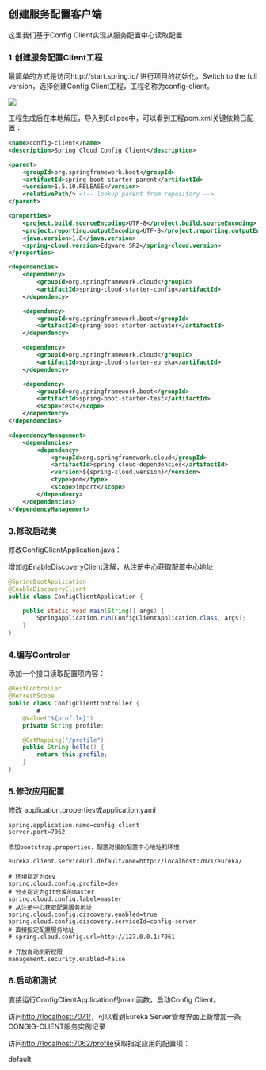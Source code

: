 ## 创建服务配置客户端

这里我们基于Config Client实现从服务配置中心读取配置

### 1.创建服务配置Client工程

最简单的方式是访问http://start.spring.io/ 进行项目的初始化，Switch to the full version，选择创建Config Client工程，工程名称为config-client。

![](https://github.com/cse-sample/springcloud-2-cse/blob/master/springcloud-sample/images/Initializr_config_client.png)

工程生成后在本地解压，导入到Eclipse中，可以看到工程pom.xml关键依赖已配置：

```xml
<name>config-client</name>
<description>Spring Cloud Config Client</description>

<parent>
	<groupId>org.springframework.boot</groupId>
	<artifactId>spring-boot-starter-parent</artifactId>
	<version>1.5.10.RELEASE</version>
	<relativePath/> <!-- lookup parent from repository -->
</parent>

<properties>
	<project.build.sourceEncoding>UTF-8</project.build.sourceEncoding>
	<project.reporting.outputEncoding>UTF-8</project.reporting.outputEncoding>
	<java.version>1.8</java.version>
	<spring-cloud.version>Edgware.SR2</spring-cloud.version>
</properties>

<dependencies>
	<dependency>
		<groupId>org.springframework.cloud</groupId>
		<artifactId>spring-cloud-starter-config</artifactId>
	</dependency>

	<dependency>
		<groupId>org.springframework.boot</groupId>
		<artifactId>spring-boot-starter-actuator</artifactId>
	</dependency>

	<dependency>
		<groupId>org.springframework.cloud</groupId>
		<artifactId>spring-cloud-starter-eureka</artifactId>
	</dependency>

	<dependency>
		<groupId>org.springframework.boot</groupId>
		<artifactId>spring-boot-starter-test</artifactId>
		<scope>test</scope>
	</dependency>
</dependencies>

<dependencyManagement>
	<dependencies>
		<dependency>
			<groupId>org.springframework.cloud</groupId>
			<artifactId>spring-cloud-dependencies</artifactId>
			<version>${spring-cloud.version}</version>
			<type>pom</type>
			<scope>import</scope>
		</dependency>
	</dependencies>
</dependencyManagement>
```

### 3.修改启动类

修改ConfigClientApplication.java：

增加@EnableDiscoveryClient注解，从注册中心获取配置中心地址

```Java
@SpringBootApplication
@EnableDiscoveryClient
public class ConfigClientApplication {

	public static void main(String[] args) {
		SpringApplication.run(ConfigClientApplication.class, args);
	}
}
```

### 4.编写Controler
添加一个接口读取配置项内容：
```Java
@RestController
@RefreshScope
public class ConfigClientController {
        # 
	@Value("${profile}")
	private String profile;

	@GetMapping("/profile")
	public String hello() {
		return this.profile;
	}
}
```

### 5.修改应用配置
修改 application.properties或application.yaml

```
spring.application.name=config-client
server.port=7062

添加bootstrap.properties，配置对接的配置中心地址和环境

eureka.client.serviceUrl.defaultZone=http://localhost:7071/eureka/

# 环境指定为dev
spring.cloud.config.profile=dev
# 分支指定为git仓库的master
spring.cloud.config.label=master
# 从注册中心获取配置服务地址
spring.cloud.config.discovery.enabled=true
spring.cloud.config.discovery.serviceId=config-server
# 直接指定配置服务地址
# spring.cloud.config.url=http://127.0.0.1:7061

# 开放自动刷新权限
management.security.enabled=false
```

### 6.启动和测试
直接运行ConfigClientApplication的main函数，启动Config Client。

访问[http://localhost:7071/](http://localhost:7071/)，可以看到Eureka Server管理界面上新增加一条CONGIG-CLIENT服务实例记录

访问[http://localhost:7062/profile](http://127.0.0.1:7062/profile)获取指定应用的配置项：

default
